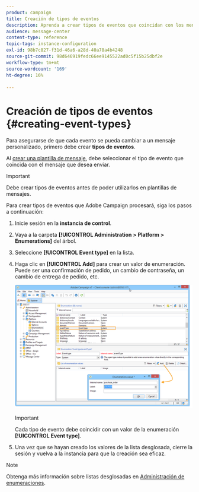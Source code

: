 ```yaml
---
product: campaign
title: Creación de tipos de eventos
description: Aprenda a crear tipos de eventos que coincidan con los mensajes transaccionales que desea enviar en Adobe Campaign Classic.
audience: message-center
content-type: reference
topic-tags: instance-configuration
exl-id: 98b7c827-f31d-46a6-a28d-40a78a4b4248
source-git-commit: 98d646919fedc66ee9145522ad0c5f15b25dbf2e
workflow-type: tm+mt
source-wordcount: '169'
ht-degree: 16%

---
```


# Creación de tipos de eventos {#creating-event-types}

Para asegurarse de que cada evento se pueda cambiar a un mensaje personalizado, primero debe crear **tipos de eventos**.

Al [crear una plantilla de mensaje](../../message-center/using/creating-the-message-template.md), debe seleccionar el tipo de evento que coincida con el mensaje que desea enviar.

>[!IMPORTANT]
>
>Debe crear tipos de eventos antes de poder utilizarlos en plantillas de mensajes.

Para crear tipos de eventos que Adobe Campaign procesará, siga los pasos a continuación:

1. Inicie sesión en la **instancia de control**.

1. Vaya a la carpeta **[!UICONTROL Administration > Platform > Enumerations]** del árbol.

1. Seleccione **[!UICONTROL Event type]** en la lista.

1. Haga clic en **[!UICONTROL Add]** para crear un valor de enumeración. Puede ser una confirmación de pedido, un cambio de contraseña, un cambio de entrega de pedido, etc.

   ![](assets/messagecenter_eventtype_enum_001.png)

   >[!IMPORTANT]
   >
   >Cada tipo de evento debe coincidir con un valor de la enumeración **[!UICONTROL Event type]**.

1. Una vez que se hayan creado los valores de la lista desglosada, cierre la sesión y vuelva a la instancia para que la creación sea eficaz.

>[!NOTE]
>
>Obtenga más información sobre listas desglosadas en [Administración de enumeraciones](../../platform/using/managing-enumerations.md).


